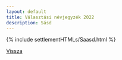 ```yaml
---
layout: default
title: Választási névjegyzék 2022
description: Sásd
---
```


{% include settlementHTMLs/Saasd.html %}

[Vissza](./)